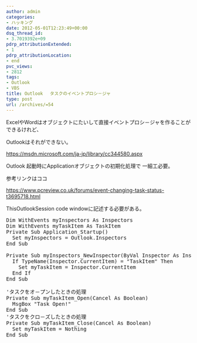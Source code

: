 ```yaml
---
author: admin
categories:
- ハッキング
date: 2012-05-01T12:23:49+00:00
dsq_thread_id:
- 3.7019392e+09
pdrp_attributionExtended:
- 1
pdrp_attributionLocation:
- end
pvc_views:
- 2812
tags:
- Outlook
- VBS
title: Outlook 　タスクのイベントプロシ－ジャ
type: post
url: /archives/=54
---
```


ExcelやWordはオブジェクトにたいして直接イベントプロシ－ジャを作ることができるけれど、
  
Outlookはそれができない。
  
<https://msdn.microsoft.com/ja-jp/library/cc344580.aspx>

Outlook 起動時にApplicationオブジェクトの初期化処理で 一細工必要。
  
参考リンクはココ
  
<https://www.pcreview.co.uk/forums/event-changing-task-status-t3695718.html>
  
ThisOutlookSession code windowに記述する必要がある。

<pre lang="vb">Dim WithEvents myInspectors As Inspectors
Dim WithEvents myTaskItem As TaskItem
Private Sub Application_Startup()
  Set myInspectors = Outlook.Inspectors
End Sub

Private Sub myInspectors_NewInspector(ByVal Inspector As Inspector)
  If TypeName(Inspector.CurrentItem) = "TaskItem" Then
    Set myTaskItem = Inspector.CurrentItem
  End If
End Sub

'タスクをオ－プンしたときの処理
Private Sub myTaskItem_Open(Cancel As Boolean)
  MsgBox "Task Open!"
End Sub
'タスクをクロ－ズしたときの処理
Private Sub myTaskItem_Close(Cancel As Boolean)
  Set myTaskItem = Nothing
End Sub
</pre>